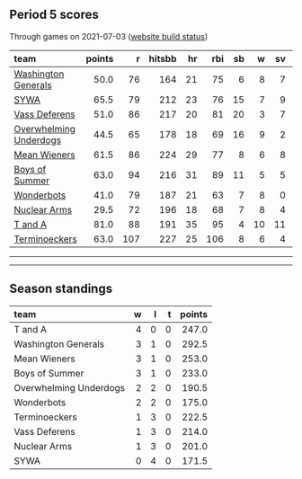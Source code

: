 

## Period 5 scores

Through games on 2021-07-03 ([website build status](https://github.com/brian-bot/pl-site/actions))


|team                                              | points|   r| hitsbb| hr| rbi| sb|  w| sv|  so|   era|  whip|
|:-------------------------------------------------|------:|---:|------:|--:|---:|--:|--:|--:|---:|-----:|-----:|
|[Washington Generals](./washingtongenerals)       |   50.0|  76|    164| 21|  75|  6|  8|  7| 124| 3.743| 1.150|
|[SYWA](./sywa)                                    |   65.5|  79|    212| 23|  76| 15|  7|  9| 113| 2.580| 1.126|
|[Vass Deferens](./vassdeferens)                   |   51.0|  86|    217| 20|  81| 20|  3|  7| 106| 3.757| 1.417|
|[Overwhelming Underdogs](./overwhelmingunderdogs) |   44.5|  65|    178| 18|  69| 16|  9|  2| 114| 3.583| 1.250|
|[Mean Wieners](./meanwieners)                     |   61.5|  86|    224| 29|  77|  8|  6|  8| 115| 4.132| 1.238|
|[Boys of Summer](./boysofsummer)                  |   63.0|  94|    216| 31|  89| 11|  5|  5| 110| 4.032| 1.120|
|[Wonderbots](./wonderbots)                        |   41.0|  79|    187| 21|  63|  7|  8|  0| 114| 3.870| 1.198|
|[Nuclear Arms](./nucleararms)                     |   29.5|  72|    196| 18|  68|  7|  8|  4|  93| 4.306| 1.296|
|[T and A](./tanda)                                |   81.0|  88|    191| 35|  95|  4| 10| 11| 152| 2.628| 1.029|
|[Terminoeckers](./terminoeckers)                  |   63.0| 107|    227| 25| 106|  8|  6|  4| 128| 4.575| 1.250|

* * *
* * *

## Season standings


|team                   |  w|  l|  t| points|
|:----------------------|--:|--:|--:|------:|
|T and A                |  4|  0|  0|  247.0|
|Washington Generals    |  3|  1|  0|  292.5|
|Mean Wieners           |  3|  1|  0|  253.0|
|Boys of Summer         |  3|  1|  0|  233.0|
|Overwhelming Underdogs |  2|  2|  0|  190.5|
|Wonderbots             |  2|  2|  0|  175.0|
|Terminoeckers          |  1|  3|  0|  222.5|
|Vass Deferens          |  1|  3|  0|  214.0|
|Nuclear Arms           |  1|  3|  0|  201.0|
|SYWA                   |  0|  4|  0|  171.5|


